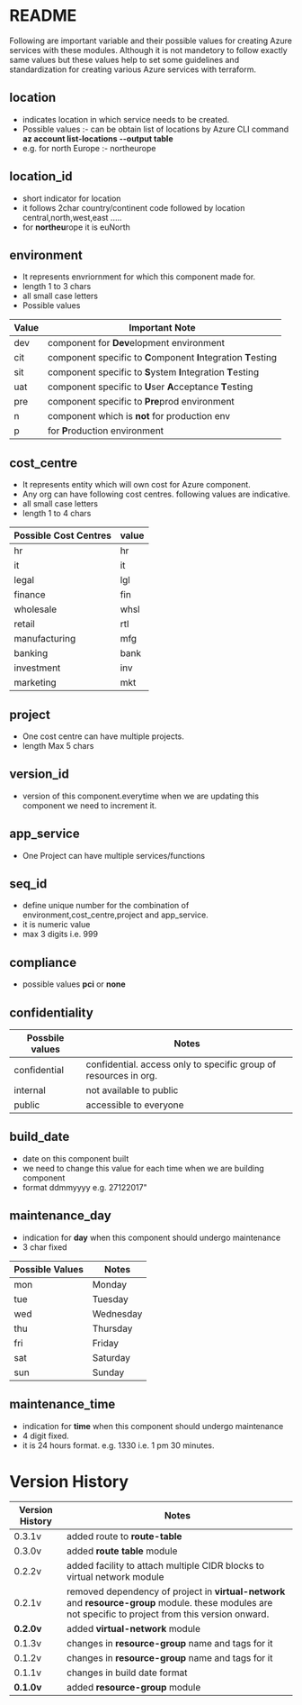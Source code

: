 # README #
Following are important variable and their possible values for creating Azure services with these modules.
Although it is not mandetory to follow exactly same values but these values help to set some guidelines and standardization for creating various Azure services with terraform.



## location ##
* indicates location in which service needs to be created.
* Possible values :- can be obtain list of locations by Azure CLI command **az account list-locations --output table**
* e.g. for north Europe :- northeurope

## location_id ##
* short indicator for location
* it follows 2char country/continent code followed by location central,north,west,east .....
* for **northeu**rope it is  euNorth



## environment ##
* It represents envriornment for which this component made for. 
* length 1 to 3 chars
* all small case letters
* Possible values

Value  | Important Note
------------- | -------------
dev  | 	component for **Dev**elopment environment
cit  | 	component specific to **C**omponent **I**ntegration **T**esting
sit  | 	component specific to **S**ystem **I**ntegration **T**esting
uat  | 	component specific to **U**ser **A**cceptance **T**esting
pre	 | 	component specific to **Pre**prod environment
n    |	component which is **not** for production env
p    |	for **P**roduction environment

## cost_centre ##
* It represents entity which will own cost for Azure component.
* Any org can have following cost centres. following values are indicative.
* all small case letters
* length 1 to 4 chars

Possible Cost Centres	|value
---------------------	|----
hr			|hr|
it			|it|
legal			|lgl|
finance			|fin|
wholesale		|whsl|
retail			|rtl|
manufacturing		|mfg|
banking			|bank|
investment		|inv|
marketing		|mkt|

## project ##
* One cost centre can have multiple projects.
* length  Max 5 chars

## version_id ##
* version of this component.everytime when we are updating this component we need to increment it.

## app_service ##
* One Project can have multiple services/functions
 
## seq_id ##
* define unique number for the combination of environment,cost_centre,project and app_service.
* it is numeric value
* max 3 digits i.e. 999

## compliance ##
* possible values **pci** or **none**

## confidentiality ##
Possbile values |Notes
----------------|---------------------------------------------------------------
confidential 	| confidential. access only to specific group of resources in org.
internal 	| not available to public
public		| accessible to everyone

## build_date ##
* date on this component built
* we need to change this value for each time when we are building component
* format ddmmyyyy e.g. 27122017"

## maintenance_day ##
* indication for **day** when this component should undergo maintenance
* 3 char fixed

Possible Values | Notes
----------------|--------
mon		|Monday
tue		|Tuesday
wed		|Wednesday
thu		|Thursday
fri		|Friday
sat		|Saturday
sun		|Sunday

## maintenance_time ##
* indication for **time** when this component should undergo maintenance
* 4 digit fixed.
* it is 24 hours format. e.g. 1330 i.e. 1 pm 30 minutes.

# Version History #
Version History | Notes
----------------|--------
0.3.1v		|added route to **route-table**
0.3.0v		|added **route table** module 
0.2.2v		|added facility to attach multiple CIDR blocks to virtual network module
0.2.1v		|removed dependency of project in **virtual-network** and **resource-group** module. these modules are not specific to project from this version onward.
**0.2.0v**	|added **virtual-network** module
0.1.3v		|changes in **resource-group** name and tags for it
0.1.2v		|changes in **resource-group** name and tags for it
0.1.1v		|changes in build date format
**0.1.0v**	|added **resource-group** module

